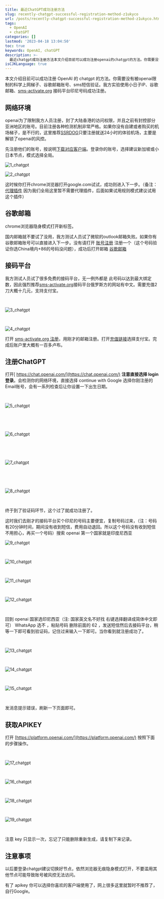 ```yaml
---
title: 最近ChatGPT成功注册方法
slug: recently-chatgpt-successful-registration-method-z1ukyco
url: /posts/recently-chatgpt-successful-registration-method-z1ukyco.html
tags:
  + OpenAI
  + chatGPT
categories: []
lastmod: '2023-04-18 13:04:50'
toc: true
keywords: OpenAI, chatGPT
description: >-
  最近chatgpt成功注册方法本文介绍目前可以成功注册openai的chatgpt的方法。你需要没有被openai限制的科学上网梯子谷歌邮箱账号sms短信验证。我方实验使用小日子ip谷歌邮箱smsactivateorg接码平台印尼号码成功注册。网络环境openai为了限制我方人员注册封了大陆香港的访问权限并且之前有封控部分亚洲地区的账号。目前注册各种检测机制非常严格。如果你没有自建或者购买的机场梯子是不行的这里推荐ssrdog只要注册就送小时的体验机场主要是解锁了openai的风控。先注册他们的账号按说明
isCJKLanguage: true
---
```


本文介绍目前可以成功注册 OpenAI 的 chatgpt 的方法。你需要没有被openai限制的科学上网梯子、谷歌邮箱账号、sms短信验证。我方实验使用小日子IP、谷歌邮箱、[sms-activate.org](https://sms-activate.org/?ref=6495018) 接码平台印尼号码成功注册。

## 网络环境

openai为了限制我方人员注册，封了大陆香港的访问权限，并且之前有封控部分亚洲地区的账号。目前注册各种检测机制非常严格。如果你没有自建或者购买的机场梯子，是不行的，这里推荐[SSRDOG](https://dog.ssrdog.cc/#/register?code=EGfp8G8j)只要注册就送24小时的体验机场，主要是解锁了openai的风控。

先注册他们的账号，按说明[下载对应客户端](https://dog.ssrdog.cc/#/knowledge)。登录你的账号，选择建议新加坡或小日本节点，模式选择全局。

![1_chatgpt](https://cdn.staticaly.com/gh/3zmx/somepic@master/pic/202304171805576.png)

![2_chatgpt](https://cdn.staticaly.com/gh/3zmx/somepic@master/pic/202304171805405.png)

这时候你打开chrome浏览器打开google.com试试，成功则进入下一步。（备注：[代理插件](https://chrome.google.com/webstore/detail/proxy-switchyomega/padekgcemlokbadohgkifijomclgjgif?hl=zh-CN)  因为我们全局这里暂不需要代理插件，后面如果试用规则模式建议试用这个插件）

## 谷歌邮箱

chrome浏览器隐身模式打开新标签。

国内邮箱就不要试了没用，我方测试人员试了微软的outlook邮箱失败。如果你有谷歌邮箱账号可以直接进入下一步。没有请打开 [账号注册](https://accounts.google.com/signup/v2/webcreateaccount?flowName=GlifWebSignIn&flowEntry=SignUp) 注册一个（这个号码验证你选China境内+86的号码没问题），成功后打开邮箱 [谷歌邮箱](https://mail.google.com/)

## 接码平台

我方测试人员试了很多免费的接码平台，无一例外都是  此号码以达到最大绑定数，因此强烈推荐[sms-activate.org](https://sms-activate.org/?ref=6495018)接码平台俄罗斯方的网站有中文。需要充值2刀大概十几元，支持支付宝。

​

![3_chatgpt](https://cdn.staticaly.com/gh/3zmx/somepic@master/pic/202304171805404.png)

​

![4_chatgpt](https://cdn.staticaly.com/gh/3zmx/somepic@master/pic/202304171805376.png)

打开 [sms-activate.org 注册](https://sms-activate.org/?ref=6495018)，用刚才的邮箱注册。打开[充值链接](https://sms-activate.org/buy)选择支付宝。完成后账户里大概有一百多卢布。

## 注册ChatGPT

打开[ https://chat.openai.com/](https://chat.openai.com/) **注意直接选择 login 登录**。会检测你的网络环境，直接选择 continue with Google 选择你刚注册的Email账号，会有一系列检查后让你设置一下出生日期。

​

![5_chatgpt](https://cdn.staticaly.com/gh/3zmx/somepic@master/pic/202304171805062.png)

​

​

![6_chatgpt](https://cdn.staticaly.com/gh/3zmx/somepic@master/pic/202304171805763.png)

​

​

![7_chatgpt](https://cdn.staticaly.com/gh/3zmx/somepic@master/pic/202304171806472.png)

​

​

![8_chatgpt](https://cdn.staticaly.com/gh/3zmx/somepic@master/pic/202304171806162.png)

​

终于到了验证码环节，这个过了就成功注册了。

这时我们去刚才的接码平台买个印尼的号码主要便宜，复制号码过来，（注：号码有20分钟时间，期间没有收到短信，费用自动退回。所以这个号码没有收到短信不用担心，再买一个号码）搜索 openai 第一个国家就是印度尼西亚

![9_chatgpt](https://cdn.staticaly.com/gh/3zmx/somepic@master/pic/202304171806783.png)

​

![10_chatgpt](https://cdn.staticaly.com/gh/3zmx/somepic@master/pic/202304171806108.png)

​

![11_chatgpt](https://cdn.staticaly.com/gh/3zmx/somepic@master/pic/202304171806146.png)

​

![12_chatgpt](https://cdn.staticaly.com/gh/3zmx/somepic@master/pic/202304171806482.png)

​

回到 openai 国家选印尼西亚（注: 国家英文名不好找 右键选择翻译成简体中文即可）  WhatsApp 选不 ，粘贴号码 删除前面的 62 ，发送短信然后去接码平台，稍等一下即可看到验证码，记住过来输入一下即可。当你看到就注册成功了。

​

![13_chatgpt](https://cdn.staticaly.com/gh/3zmx/somepic@master/pic/202304171806918.png)

​

![14_chatgpt](https://cdn.staticaly.com/gh/3zmx/somepic@master/pic/202304171806440.png)

  
​

![15_chatgpt](https://cdn.staticaly.com/gh/3zmx/somepic@master/pic/202304171806154.png)

​

发消息提示错误，刷新一下页面即可。

## 获取APIKEY

打开 [https://platform.openai.com/](https://platform.openai.com/) 按照下面的步骤操作。

​

![17_chatgpt](https://cdn.staticaly.com/gh/3zmx/somepic@master/pic/202304171806639.png)

​

![16_chatgpt](https://cdn.staticaly.com/gh/3zmx/somepic@master/pic/202304171806263.png)

​

![18_chatgpt](https://cdn.staticaly.com/gh/3zmx/somepic@master/pic/202304171806936.png)

​

![19_chatgpt](https://cdn.staticaly.com/gh/3zmx/somepic@master/pic/202304171806731.png)

​​​​

注意 key 只显示一次，忘记了只能删除重新生成，请复制下来记录。

## 注意事项

以后要登录chatgpt建议切换好节点，依然浏览器无痕隐身模式打开，不要滥用其他节点可能导致账号被风控无法访问。

有了 apikey 你可以选择你喜欢的客户端使用了，网上很多这里就暂时不推荐了，自行Google。
